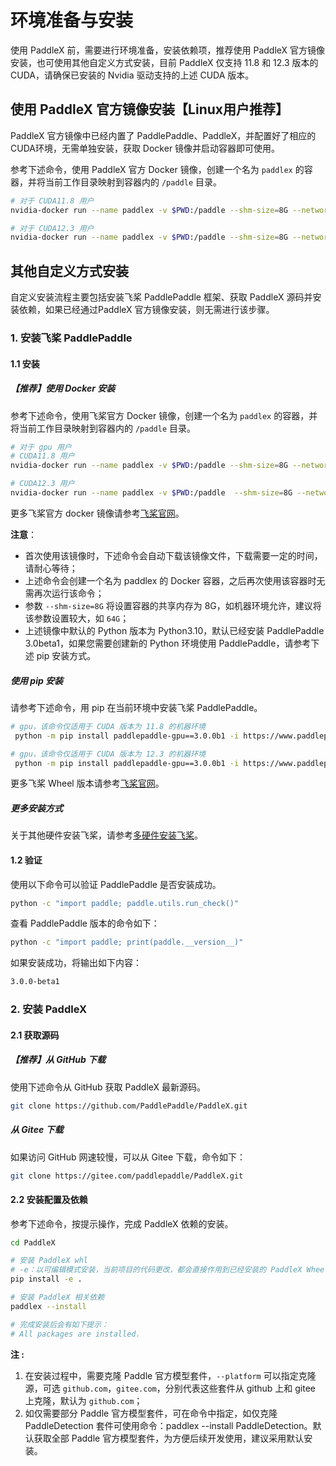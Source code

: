 # 环境准备与安装

使用 PaddleX 前，需要进行环境准备，安装依赖项，推荐使用 PaddleX 官方镜像安装，也可使用其他自定义方式安装，目前 PaddleX 仅支持 11.8 和 12.3 版本的 CUDA，请确保已安装的 Nvidia 驱动支持的上述 CUDA 版本。

## 使用 PaddleX 官方镜像安装【Linux用户推荐】

PaddleX 官方镜像中已经内置了 PaddlePaddle、PaddleX，并配置好了相应的CUDA环境，无需单独安装，获取 Docker 镜像并启动容器即可使用。

参考下述命令，使用 PaddleX 官方 Docker 镜像，创建一个名为 `paddlex` 的容器，并将当前工作目录映射到容器内的 `/paddle` 目录。

```bash
# 对于 CUDA11.8 用户
nvidia-docker run --name paddlex -v $PWD:/paddle --shm-size=8G --network=host -it registry.baidubce.com/paddlex/paddlex:3.0.0b1-gpu-cuda11.8-cudnn8.9-trt8.5 /bin/bash

# 对于 CUDA12.3 用户
nvidia-docker run --name paddlex -v $PWD:/paddle --shm-size=8G --network=host -it registry.baidubce.com/paddlex/paddlex:3.0.0b1-gpu-cuda12.3-cudnn9.0-trt8.6 /bin/bash
```

## 其他自定义方式安装

自定义安装流程主要包括安装飞桨 PaddlePaddle 框架、获取 PaddleX 源码并安装依赖，如果已经通过PaddleX 官方镜像安装，则无需进行该步骤。

### 1. 安装飞桨 PaddlePaddle

#### 1.1 安装

##### 【推荐】使用 Docker 安装

参考下述命令，使用飞桨官方 Docker 镜像，创建一个名为 `paddlex` 的容器，并将当前工作目录映射到容器内的 `/paddle` 目录。

```bash
# 对于 gpu 用户
# CUDA11.8 用户
nvidia-docker run --name paddlex -v $PWD:/paddle --shm-size=8G --network=host -it registry.baidubce.com/paddlepaddle/paddle:3.0.0b1-gpu-cuda11.8-cudnn8.6-trt8.5 /bin/bash

# CUDA12.3 用户
nvidia-docker run --name paddlex -v $PWD:/paddle  --shm-size=8G --network=host -it registry.baidubce.com/paddlepaddle/paddle:3.0.0b1-gpu-cuda12.3-cudnn9.0-trt8.6 /bin/bash
```

更多飞桨官方 docker 镜像请参考[飞桨官网](https://www.paddlepaddle.org.cn/install/quick?docurl=/documentation/docs/zh/install/docker/linux-docker.html)。

**注意**：
* 首次使用该镜像时，下述命令会自动下载该镜像文件，下载需要一定的时间，请耐心等待；
* 上述命令会创建一个名为 paddlex 的 Docker 容器，之后再次使用该容器时无需再次运行该命令；
* 参数 `--shm-size=8G` 将设置容器的共享内存为 8G，如机器环境允许，建议将该参数设置较大，如 `64G`；
* 上述镜像中默认的 Python 版本为 Python3.10，默认已经安装 PaddlePaddle 3.0beta1，如果您需要创建新的 Python 环境使用 PaddlePaddle，请参考下述 pip 安装方式。

##### 使用 pip 安装

请参考下述命令，用 pip 在当前环境中安装飞桨 PaddlePaddle。

```bash
# gpu，该命令仅适用于 CUDA 版本为 11.8 的机器环境
 python -m pip install paddlepaddle-gpu==3.0.0b1 -i https://www.paddlepaddle.org.cn/packages/stable/cu118/

# gpu，该命令仅适用于 CUDA 版本为 12.3 的机器环境
 python -m pip install paddlepaddle-gpu==3.0.0b1 -i https://www.paddlepaddle.org.cn/packages/stable/cu123/

```
更多飞桨 Wheel 版本请参考[飞桨官网](https://www.paddlepaddle.org.cn/install/quick?docurl=/documentation/docs/zh/install/pip/linux-pip.html)。

##### 更多安装方式
关于其他硬件安装飞桨，请参考[多硬件安装飞桨](./INSTALL_OTHER_DEVICES.md)。

#### 1.2 验证

使用以下命令可以验证 PaddlePaddle 是否安装成功。

```bash
python -c "import paddle; paddle.utils.run_check()"
```

查看 PaddlePaddle 版本的命令如下：

```bash
python -c "import paddle; print(paddle.__version__)"
```

如果安装成功，将输出如下内容：
```bash
3.0.0-beta1
```

### 2. 安装 PaddleX

#### 2.1 获取源码

##### 【推荐】从 GitHub 下载

使用下述命令从 GitHub 获取 PaddleX 最新源码。

```bash
git clone https://github.com/PaddlePaddle/PaddleX.git
```

##### 从 Gitee 下载

如果访问 GitHub 网速较慢，可以从 Gitee 下载，命令如下：

```bash
git clone https://gitee.com/paddlepaddle/PaddleX.git
```

#### 2.2 安装配置及依赖

参考下述命令，按提示操作，完成 PaddleX 依赖的安装。

```bash
cd PaddleX

# 安装 PaddleX whl
# -e：以可编辑模式安装，当前项目的代码更改，都会直接作用到已经安装的 PaddleX Wheel
pip install -e .

# 安装 PaddleX 相关依赖
paddlex --install

# 完成安装后会有如下提示：
# All packages are installed.
```

**注 :**
1. 在安装过程中，需要克隆 Paddle 官方模型套件，`--platform` 可以指定克隆源，可选 `github.com`，`gitee.com`，分别代表这些套件从 github 上和 gitee 上克隆，默认为 `github.com`；
2. 如仅需要部分 Paddle 官方模型套件，可在命令中指定，如仅克隆 PaddleDetection 套件可使用命令：paddlex --install PaddleDetection。默认获取全部 Paddle 官方模型套件，为方便后续开发使用，建议采用默认安装。
